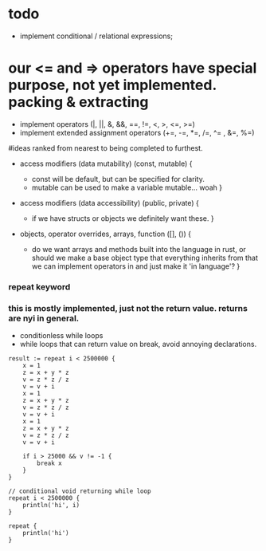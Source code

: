 

# todo
- implement conditional / relational expressions;

# our <= and => operators have special purpose, not yet implemented. packing & extracting
- implement operators (|, ||, &, &&, ==, !=, <, >, <=, >=)
- implement extended assignment operators (+=, -=, *=, /=, ^= , &=, %=)

#ideas ranked from nearest to being completed to furthest.
- access modifiers (data mutability) (const, mutable) {
    - const will be default, but can be specified for clarity.
    - mutable can be used to make a variable mutable... woah
}

- access modifiers (data accessibility) (public, private) {
    - if we have structs or objects we definitely want these.
}

- objects, operator overrides, arrays, function ([], ()) {
    - do we want arrays and methods built into the language in rust, or should
    we make a base object type that everything inherits from that we can implement operators in 
    and just make it 'in language'?
}


### repeat keyword

### this is mostly implemented, just not the return value. returns are nyi in general.

- conditionless while loops
- while loops that can return value on break, avoid annoying declarations.
```
result := repeat i < 2500000 {
    x = 1
    z = x + y * z
    v = z * z / z
    v = v + i
    x = 1
    z = x + y * z
    v = z * z / z
    v = v + i
    x = 1
    z = x + y * z
    v = z * z / z
    v = v + i
    
    if i > 25000 && v != -1 {
        break x
    }
}

// conditional void returning while loop
repeat i < 2500000 {
    println('hi', i)
}

repeat {
    println('hi')
}
```